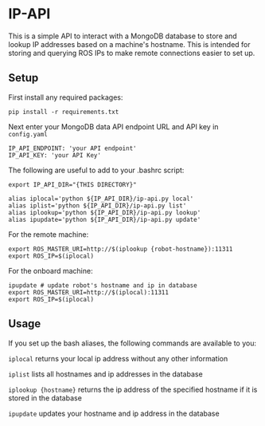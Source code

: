 # IP-API

This is a simple API to interact with a MongoDB database to store and lookup IP addresses based on a machine's hostname. This is intended for storing and querying ROS IPs to make remote connections easier to set up.

## Setup

First install any required packages:

`pip install -r requirements.txt`

Next enter your MongoDB data API endpoint URL and API key in `config.yaml`

```
IP_API_ENDPOINT: 'your API endpoint'
IP_API_KEY: 'your API Key'
```

The following are useful to add to your .bashrc script:

```
export IP_API_DIR="{THIS DIRECTORY}"

alias iplocal='python ${IP_API_DIR}/ip-api.py local'
alias iplist='python ${IP_API_DIR}/ip-api.py list'
alias iplookup='python ${IP_API_DIR}/ip-api.py lookup'
alias ipupdate='python ${IP_API_DIR}/ip-api.py update'
```

For the remote machine:
```
export ROS_MASTER_URI=http://$(iplookup {robot-hostname}):11311
export ROS_IP=$(iplocal)
```

For the onboard machine:
```
ipupdate # update robot's hostname and ip in database
export ROS_MASTER_URI=http://$(iplocal):11311
export ROS_IP=$(iplocal)
```

## Usage
If you set up the bash aliases, the following commands are available to you:

`iplocal` returns your local ip address without any other information

`iplist` lists all hostnames and ip addresses in the database

`iplookup {hostname}` returns the ip address of the specified hostname if it is stored in the database

`ipupdate` updates your hostname and ip address in the database
